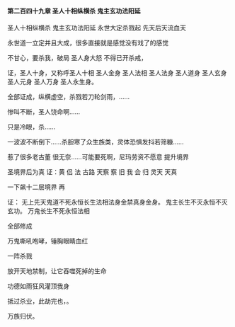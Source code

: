 #### 第二百四十九章 圣人十相纵横杀 鬼主玄功法阳延

圣人十相纵横杀
鬼主玄功法阳延
永世大定杀戮起
先天后天流血天

永世道一立定并且大成，很多直接就是感觉没有戏了的感觉

不甘心，要杀我，破局
圣人身大怒
不得已开杀戒，



证，圣人十身，又称呼圣人十相
圣人金身
圣人法相
圣人法身
圣人道身
圣人玄身
圣人元身
圣人万身
圣人永生身。

全部证成，纵横虚空，杀戮若刀轮剑雨，……

惨叫不断，圣人饶命啊……

只是冷眼，杀……

一波波不断倒下……杀胆寒了众生族类，灵体恐惧发抖若筛糠……

惹了很多老古董
很无奈……可能要死啊，尼玛劳资不愿意
提升境界

圣境界后为真
证：黄
侣
法
古路
天察
察
旧
我
会
归
灵天
天真

一下飙十二层境界
再

证：
无上先天鬼道不死永恒长生法相法身金禁真身金身。
鬼主长生不灭永恒不灭玄功。
万鬼长生不死永恒法相

全部修成

万鬼嘶吼咆哮，锤胸眼睛血红

一阵杀戮

放开天地禁制，让它吞噬死掉的生命

功德如雨狂风灌顶我身

抵过杀业，此劫完也，。

万族归伏。

